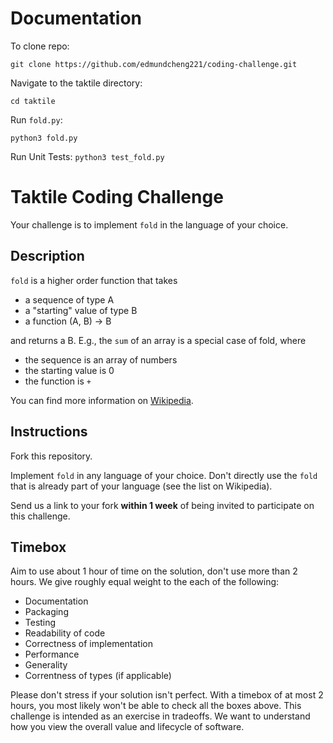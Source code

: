 # Documentation

To clone repo:

`git clone https://github.com/edmundcheng221/coding-challenge.git`

Navigate to the taktile directory:

`cd taktile`

Run `fold.py`:

`python3 fold.py`

Run Unit Tests:
`python3 test_fold.py`


# Taktile Coding Challenge

Your challenge is to implement `fold` in the language of your choice.

## Description

`fold` is a higher order function that takes
* a sequence of type A
* a "starting" value of type B
* a function (A, B) -> B

and returns a B. E.g., the `sum` of an array is a special case of fold, where
* the sequence is an array of numbers
* the starting value is 0
* the function is `+`


You can find more information on [Wikipedia](https://en.wikipedia.org/wiki/Fold_(higher-order_function)).

## Instructions

Fork this repository.

Implement `fold` in any language of your choice. Don't directly use the `fold` that is
already part of your language (see the list on Wikipedia).

Send us a link to your fork **within 1 week** of being invited to participate on this challenge.

## Timebox

Aim to use about 1 hour of time on the solution, don't use more than 2 hours. We give roughly
equal weight to the each of the following:

* Documentation
* Packaging
* Testing
* Readability of code
* Correctness of implementation
* Performance
* Generality
* Correntness of types (if applicable)

Please don't stress if your solution isn't perfect. With a timebox of at most 2 hours, 
you most likely won't be able to check all the boxes above. This challenge is intended as an 
exercise in tradeoffs. We want to understand how you view the overall value and lifecycle
of software.

